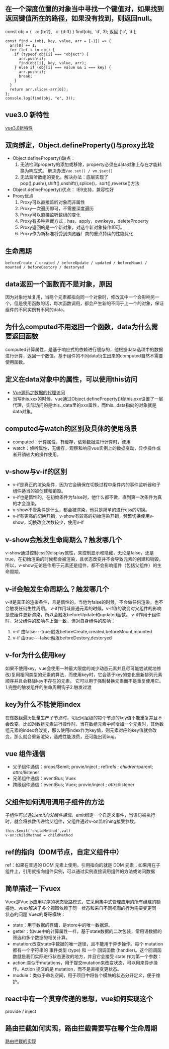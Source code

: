 ## 在一个深度位置的对象当中寻找一个键值对，如果找到返回键值所在的路径，如果没有找到，则返回null。  
const obj = {
  a: {b:2},
  c: {d:3}
}
find(obj,  'd', 3); 返回 ['c', 'd'];
```
const find = (obj, key, value, arr = [-1]) => {
  arr[0] += 1;
  for (let i in obj) {
    if (typeof obj[i] === "object") {
      arr.push(i);
      find(obj[i], key, value, arr);
    } else if (obj[i] === value && i === key) {
      arr.push(i);
      break;
    }
  }
  return arr.slice(-arr[0]);
};
console.log(find(obj, "e", 3));
```

## vue3.0 新特性

[vue3.0新特性](https://juejin.im/post/6844903717980897294)

## 双向绑定，Object.defineProperty()与proxy比较

- Object.defineProperty()缺点：
  1. 无法检测property的添加或移除，property必须在data对象上存在才能转换为响应式。
   解决办法`Vue.set() / vm.$set()`
  2. 无法监听数组的变化。解决办法：底层实现了pop(),push(),shift(),unshift(),splice()，sort(),reverse()方法
- Object.defineProperty()优点：
  IE9支持，兼容性好
- Proxy优点
  1. Proxy可以直接监听对象而非属性
  2. Proxy一次遍历即可，不需要深度遍历
  3. Proxy可以直接监听数组的变化
  4. Proxy有多种拦截方式：has，apply，ownkeys，deleteProperty
  5. Proxy返回的是一个新对象，对这个新对象操作即可。
  6. Proxy作为新标准将受到浏览器厂商的重点持续的性能优化


## 生命周期

`beforeCreate / created / beforeUpdate / updated / beforeMount / mounted / beforeDestory / destoryed`

## data返回一个函数而不是对象，原因

因为对象地址复用，当两个元素都指向同一个对象时，修改其中一个会影响另一个，但是使用函数的话，每次函数调用，都会产生新的不同于上一个的对象，保证组件的不同实例有不同的data。

## 为什么computed不用返回一个函数，data为什么需要返回函数

computed计算属性，是基于响应式的依赖进行缓存的，他根据data选项中的数据进行计算，返回一个数值。基于组件的不同data衍生出来的computed自然不需要使用函数。

## 定义在data对象中的属性，可以使用this访问

- [Vue源码之数据的代理访问](https://juejin.im/post/6844903734862938119)
- 当写this.xxx的时候，vue通过Object.defineProperty()给this.xxx设置了一层代理，实际访问的是this._data里的xxx属性，而this._data指向的对象就是data对象。

## computed与watch的区别及具体的使用场景

- computed：计算属性，有缓存，依赖数据进行计算时，使用
- watch：侦听属性，无缓存，观察和响应vue实例上的数据变动，异步操作或者开销较大的操作使用。

## v-show与v-if的区别

- v-if是真正的渲染条件，因为它会确保在切换过程中条件内的事件监听器和子组件适当的被创建和销毁。
- v-if也是惰性的，在初始条件为false时，他什么都不做，直到第一次条件为真的才会渲染。
- v-show不管条件是什么，都会被渲染，他只是简单的进行css的切换。
- v-if有更高的切换开销，v-show有较高的初始渲染开销，频繁切换使用v-show，切换改变次数较少，使用v-if

## v-show会触发生命周期么？触发哪几个

v-show通过控制css的display属性，来控制显示和隐藏，无论是false，还是true，在初始渲染的时候都会被渲染，且状态改变并不会导致元素的创建和销毁，所以，v-show无论是作用于元素还是组件，都不会影响组件（包括父组件）的生命周期。

## v-if会触发生命周期么？触发哪几个

v-if是真正的渲染条件，且是惰性的，当他为false的时候，不会做任何渲染，也不会触发任何生性周期。
v-if作用域普通元素的时候，v-if值的改变对父组件的影响是使组件更新渲染，所以会触发beforeUpdate和updated函数。
v-if作用于组件时，对父组件的影响与上面一致，但对自身组件的影响：
  1. v-if 由false---true:触发beforeCreate,created,beforeMount,mounted
  2. v-if 由true---false:触发beforeDestory,destoryed

## v-for为什么使用key

如果不使用key，vue会使用一种最大限度的减少动态元素并且尽可能尝试就地修改/复用相同类型的元素的算法，而使用key时，它会基于key的变化重新排列元素顺序并且会移除key不存在的元素。
它可以用于强制替换元素而不是重复使用它。1.完整的触发组件的生命周期钩子2.触发过渡

## key为什么不能使用index

在做数组遍历批量生产子节点时，切记同层级的每个节点的key值不能重复并且不会改变。比如对数组元素进行操作时，当在数组元素中间增加一个元素时，其他数组元素的index会改变，那么使用index作为key值，则元素对应的key值就会改变，那么就会重新渲染，造成性能浪费，还可能出现bug。

## vue 组件通信

- 父子组件通信：props/$emit; provie/inject ; ref/refs ; $children/$parent; $attrs/$listener
- 兄弟组件通信：eventBus; Vuex
- 跨级组件通信：eventBus; Vuex; provie/inject ; $attrs/$listener

## 父组件如何调用调用子组件的方法

子组件可以通过$emit向父组件通信。$emit绑定一个自定义事件，当语句被执行时，就会将参数传递给父组件，父组件通过v-on监听hing接受参数。
```
this.$emit('childMethod',val)
v-on:childMethod = childMethod
```

## ref的指向（DOM节点，自定义组件中）

ref：如果在普通的 DOM 元素上使用，引用指向的就是 DOM 元素；如果用在子组件上，引用就指向组件实例，可以通过实例直接调用组件的方法或访问数据

## 简单描述一下vuex

Vuex是Vue.js应用程序的状态管路模式，它采用集中式管理应用的所有组建的额撞他。vuex解决了多个视图依赖于同一状态和来自不同视图的行为需要变更同一状态的问题
Vuex的哥哥模块：
- state：用于数据的存储，是store中的唯一数据源。
- getter：如vue中的计算属性一样，基于state数据的二次包装，常用语数据的筛选和多个数据的相关计算。
- mutation:改变state中数据的唯一途径，且不能用于异步操作。每个 mutation 都有一个字符串的 事件类型 (type) 和 一个 回调函数 (handler)。这个回调函数就是我们实际进行状态更改的地方，并且它会接受 state 作为第一个参数：
- action:类似于mutations，用于提交mutation来改变状态，可以用来异步操作。Action 提交的是 mutation，而不是直接变更状态。
- mudule：类似于命名空间，用于项目中将各个模块的状态分开定义，便于维护。


## react中有一个贯穿传递的思想，vue如何实现这个

provide  / inject

## 路由拦截如何实现，路由拦截需要写在哪个生命周期

[路由拦截的实现](https://juejin.im/post/6844904048802562056)







